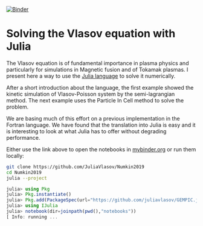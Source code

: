 [![Binder](https://mybinder.org/badge_logo.svg)](https://mybinder.org/v2/gh/juliavlasov/Numkin2019/draft)

# Solving the Vlasov equation with Julia

The Vlasov equation is of fundamental importance in plasma physics and particularly for simulations in Magnetic fusion and of Tokamak plasmas. I present here a way to use the [Julia language](https://julialang.org) to solve it numerically.

After a short introduction about the language, the first example showed the kinetic simulation of 
Vlasov-Poisson system by the semi-lagrangian method. The next example uses the Particle In Cell method to solve the problem.

We are basing much of this effort on a previous implementation in the Fortran language. We have found that the translation into Julia is easy and it is interesting to look at what Julia has to offer without degrading performance.


Either use the link above to open the notebooks in
[mybinder.org](https://mybinder.org/v2/gh/juliavlasov/Numkin2019/master) or
run them locally:

```bash
git clone https://github.com/JuliaVlasov/Numkin2019
cd Numkin2019
julia --project
```

```julia
julia> using Pkg
julia> Pkg.instantiate()
julia> Pkg.add(PackageSpec(url="https://github.com/juliavlasov/GEMPIC.jl"))
julia> using IJulia
julia> notebook(dir=joinpath(pwd(),"notebooks"))
[ Info: running ...
```

